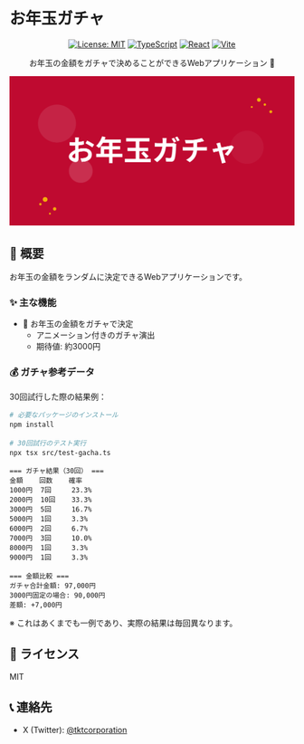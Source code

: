 # お年玉ガチャ

<div align="center">

[![License: MIT](https://img.shields.io/badge/License-MIT-yellow.svg)](https://opensource.org/licenses/MIT)
[![TypeScript](https://img.shields.io/badge/TypeScript-%E2%9C%93-blue.svg)](https://www.typescriptlang.org/)
[![React](https://img.shields.io/badge/React-%E2%9C%93-blue.svg)](https://reactjs.org/)
[![Vite](https://img.shields.io/badge/Vite-%E2%9C%93-646CFF.svg)](https://vitejs.dev/)

お年玉の金額をガチャで決めることができるWebアプリケーション 🎊

<img src="public/ogp.png" alt="お年玉ガチャのogp" width="600">

</div>

## 📖 概要

お年玉の金額をランダムに決定できるWebアプリケーションです。

### ✨ 主な機能

- 🎯 お年玉の金額をガチャで決定
  - アニメーション付きのガチャ演出
  - 期待値: 約3000円

### 💰 ガチャ参考データ

30回試行した際の結果例：

```bash
# 必要なパッケージのインストール
npm install

# 30回試行のテスト実行
npx tsx src/test-gacha.ts
```

```
=== ガチャ結果（30回） ===
金額    回数    確率
1000円  7回     23.3%
2000円  10回    33.3%
3000円  5回     16.7%
5000円  1回     3.3%
6000円  2回     6.7%
7000円  3回     10.0%
8000円  1回     3.3%
9000円  1回     3.3%

=== 金額比較 ===
ガチャ合計金額: 97,000円
3000円固定の場合: 90,000円
差額: +7,000円
```

※ これはあくまでも一例であり、実際の結果は毎回異なります。

## 📝 ライセンス

MIT

## 📞 連絡先

- X (Twitter): [@tktcorporation](https://x.com/tktcorporation)
